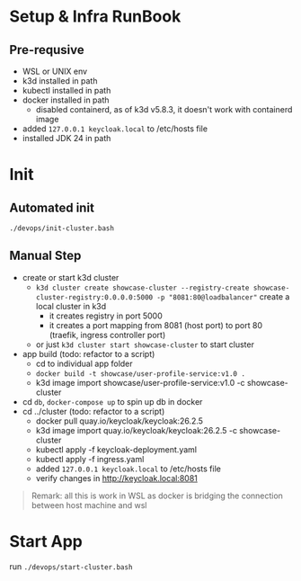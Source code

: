 # Setup & Infra RunBook
## Pre-requsive
- WSL or UNIX env
- k3d installed in path
- kubectl installed in path
- docker installed in path
  - disabled containerd, as of k3d v5.8.3, it doesn't work with containerd image 
- added `127.0.0.1 keycloak.local` to /etc/hosts file
- installed JDK 24 in path

# Init 
## Automated init 
`./devops/init-cluster.bash`

## Manual Step
- create or start k3d cluster
  - `k3d cluster create showcase-cluster --registry-create showcase-cluster-registry:0.0.0.0:5000 -p "8081:80@loadbalancer"` create a local cluster in k3d
    - it creates registry in port 5000
    - it creates a port mapping from 8081 (host port) to port 80 (traefik, ingress controller port)
  - or just `k3d cluster start showcase-cluster` to start cluster
- app build (todo: refactor to a script)
  - cd to individual app folder
  - `docker build -t showcase/user-profile-service:v1.0 .`
  - k3d image import showcase/user-profile-service:v1.0 -c showcase-cluster
- cd `db`, `docker-compose up` to spin up db in docker
- cd ../cluster (todo: refactor to a script)
  - docker pull quay.io/keycloak/keycloak:26.2.5
  - k3d image import quay.io/keycloak/keycloak:26.2.5 -c showcase-cluster
  - kubectl apply -f keycloak-deployment.yaml
  - kubectl apply -f ingress.yaml
  - added `127.0.0.1 keycloak.local` to /etc/hosts file
  - verify changes in http://keycloak.local:8081

> Remark: all this is work in WSL as docker is bridging the connection between host machine and wsl

# Start App
run `./devops/start-cluster.bash`